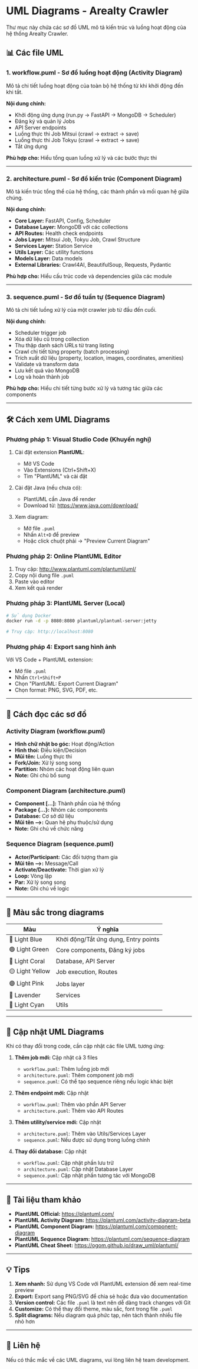 # UML Diagrams - Arealty Crawler

Thư mục này chứa các sơ đồ UML mô tả kiến trúc và luồng hoạt động của hệ thống Arealty Crawler.

## 📊 Các file UML

### 1. **workflow.puml** - Sơ đồ luồng hoạt động (Activity Diagram)
Mô tả chi tiết luồng hoạt động của toàn bộ hệ thống từ khi khởi động đến khi tắt.

**Nội dung chính:**
- Khởi động ứng dụng (run.py → FastAPI → MongoDB → Scheduler)
- Đăng ký và quản lý Jobs
- API Server endpoints
- Luồng thực thi Job Mitsui (crawl → extract → save)
- Luồng thực thi Job Tokyu (crawl → extract → save)
- Tắt ứng dụng

**Phù hợp cho:** Hiểu tổng quan luồng xử lý và các bước thực thi

---

### 2. **architecture.puml** - Sơ đồ kiến trúc (Component Diagram)
Mô tả kiến trúc tổng thể của hệ thống, các thành phần và mối quan hệ giữa chúng.

**Nội dung chính:**
- **Core Layer:** FastAPI, Config, Scheduler
- **Database Layer:** MongoDB với các collections
- **API Routes:** Health check endpoints
- **Jobs Layer:** Mitsui Job, Tokyu Job, Crawl Structure
- **Services Layer:** Station Service
- **Utils Layer:** Các utility functions
- **Models Layer:** Data models
- **External Libraries:** Crawl4AI, BeautifulSoup, Requests, Pydantic

**Phù hợp cho:** Hiểu cấu trúc code và dependencies giữa các module

---

### 3. **sequence.puml** - Sơ đồ tuần tự (Sequence Diagram)
Mô tả chi tiết luồng xử lý của một crawler job từ đầu đến cuối.

**Nội dung chính:**
- Scheduler trigger job
- Xóa dữ liệu cũ trong collection
- Thu thập danh sách URLs từ trang listing
- Crawl chi tiết từng property (batch processing)
- Trích xuất dữ liệu (property, location, images, coordinates, amenities)
- Validate và transform data
- Lưu kết quả vào MongoDB
- Log và hoàn thành job

**Phù hợp cho:** Hiểu chi tiết từng bước xử lý và tương tác giữa các components

---

## 🛠️ Cách xem UML Diagrams

### Phương pháp 1: Visual Studio Code (Khuyến nghị)
1. Cài đặt extension **PlantUML**:
   - Mở VS Code
   - Vào Extensions (Ctrl+Shift+X)
   - Tìm "PlantUML" và cài đặt

2. Cài đặt Java (nếu chưa có):
   - PlantUML cần Java để render
   - Download từ: https://www.java.com/download/

3. Xem diagram:
   - Mở file `.puml`
   - Nhấn `Alt+D` để preview
   - Hoặc click chuột phải → "Preview Current Diagram"

### Phương pháp 2: Online PlantUML Editor
1. Truy cập: http://www.plantuml.com/plantuml/uml/
2. Copy nội dung file `.puml`
3. Paste vào editor
4. Xem kết quả render

### Phương pháp 3: PlantUML Server (Local)
```bash
# Sử dụng Docker
docker run -d -p 8080:8080 plantuml/plantuml-server:jetty

# Truy cập: http://localhost:8080
```

### Phương pháp 4: Export sang hình ảnh
Với VS Code + PlantUML extension:
- Mở file `.puml`
- Nhấn `Ctrl+Shift+P`
- Chọn "PlantUML: Export Current Diagram"
- Chọn format: PNG, SVG, PDF, etc.

---

## 📖 Cách đọc các sơ đồ

### Activity Diagram (workflow.puml)
- **Hình chữ nhật bo góc:** Hoạt động/Action
- **Hình thoi:** Điều kiện/Decision
- **Mũi tên:** Luồng thực thi
- **Fork/Join:** Xử lý song song
- **Partition:** Nhóm các hoạt động liên quan
- **Note:** Ghi chú bổ sung

### Component Diagram (architecture.puml)
- **Component [...]:** Thành phần của hệ thống
- **Package {...}:** Nhóm các components
- **Database:** Cơ sở dữ liệu
- **Mũi tên -->:** Quan hệ phụ thuộc/sử dụng
- **Note:** Ghi chú về chức năng

### Sequence Diagram (sequence.puml)
- **Actor/Participant:** Các đối tượng tham gia
- **Mũi tên -->:** Message/Call
- **Activate/Deactivate:** Thời gian xử lý
- **Loop:** Vòng lặp
- **Par:** Xử lý song song
- **Note:** Ghi chú về logic

---

## 🎨 Màu sắc trong diagrams

| Màu | Ý nghĩa |
|-----|---------|
| 🔵 Light Blue | Khởi động/Tắt ứng dụng, Entry points |
| 🟢 Light Green | Core components, Đăng ký jobs |
| 🔴 Light Coral | Database, API Server |
| 🟡 Light Yellow | Job execution, Routes |
| 🟣 Light Pink | Jobs layer |
| 🔷 Lavender | Services |
| 🔶 Light Cyan | Utils |

---

## 📝 Cập nhật UML Diagrams

Khi có thay đổi trong code, cần cập nhật các file UML tương ứng:

1. **Thêm job mới:** Cập nhật cả 3 files
   - `workflow.puml`: Thêm luồng job mới
   - `architecture.puml`: Thêm component job mới
   - `sequence.puml`: Có thể tạo sequence riêng nếu logic khác biệt

2. **Thêm endpoint mới:** Cập nhật
   - `workflow.puml`: Thêm vào phần API Server
   - `architecture.puml`: Thêm vào API Routes

3. **Thêm utility/service mới:** Cập nhật
   - `architecture.puml`: Thêm vào Utils/Services Layer
   - `sequence.puml`: Nếu được sử dụng trong luồng chính

4. **Thay đổi database:** Cập nhật
   - `workflow.puml`: Cập nhật phần lưu trữ
   - `architecture.puml`: Cập nhật Database Layer
   - `sequence.puml`: Cập nhật phần tương tác với MongoDB

---

## 🔗 Tài liệu tham khảo

- **PlantUML Official:** https://plantuml.com/
- **PlantUML Activity Diagram:** https://plantuml.com/activity-diagram-beta
- **PlantUML Component Diagram:** https://plantuml.com/component-diagram
- **PlantUML Sequence Diagram:** https://plantuml.com/sequence-diagram
- **PlantUML Cheat Sheet:** https://ogom.github.io/draw_uml/plantuml/

---

## 💡 Tips

1. **Xem nhanh:** Sử dụng VS Code với PlantUML extension để xem real-time preview
2. **Export:** Export sang PNG/SVG để chia sẻ hoặc đưa vào documentation
3. **Version control:** Các file `.puml` là text nên dễ dàng track changes với Git
4. **Customize:** Có thể thay đổi theme, màu sắc, font trong file `.puml`
5. **Split diagrams:** Nếu diagram quá phức tạp, nên tách thành nhiều file nhỏ hơn

---

## 📧 Liên hệ

Nếu có thắc mắc về các UML diagrams, vui lòng liên hệ team development.